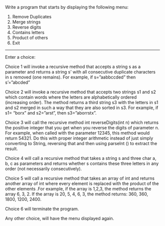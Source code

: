 Write a program that starts by displaying the following menu:

1.	Remove Duplicates
2.	Merge strings
3.	Reverse digits
4.	Contains letters
5.	Product of others
6.	Exit
- - - - - - - - - - - - - 
Enter a choice:


Choice 1 will invoke a recursive method that accepts a string s as a parameter and returns a string s’ with all consecutive duplicate characters in s removed (one remains). For example, if s=”aabbccded” then s’=”abcded”

Choice 2 will invoke a recursive method that accepts two strings s1 and s2 which contain words where the letters are alphabetically ordered (increasing order). The method returns a third string s3 with the letters in s1 and s2 merged in such a way that they are also sorted in s3. For example, if s1= “borx” and s2=”arst”, then s3=”aborrstx”.

Choice 3 will call the recursive method int reverseDigits(int n) which  returns the positive integer that you get when you reverse the digits of parameter  n. For example, when called with the parameter 12345, this method would return  54321. Do this with proper integer arithmetic instead of just simply converting to String, reversing that and then using  parseInt () to extract the result.

Choice 4 will call a recursive method that takes a string s and three char a, b, c as parameters and returns whether s contains these three letters in any order (not necessarily consecutively). 

Choice 5 will call a recursive method that takes an array of int and returns another array of int where every element is replaced with the product of the other elements .For example, if the array is 1,2,3, the method returns the array 6, 3, 2. If the array is 20, 5, 4, 6, 3, the method returns: 360, 360, 1800, 1200, 2400.

Choice 6 will terminate the program. 

Any other choice, will have the menu displayed again. 
